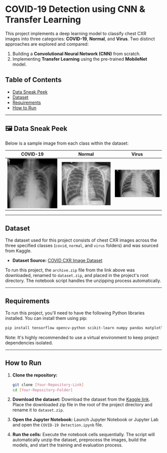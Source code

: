 # COVID-19 Detection using CNN & Transfer Learning

This project implements a deep learning model to classify chest CXR images into three categories: **COVID-19**, **Normal**, and **Virus**. Two distinct approaches are explored and compared:

1.  Building a **Convolutional Neural Network (CNN)** from scratch.
2.  Implementing **Transfer Learning** using the pre-trained **MobileNet** model.

## Table of Contents

- [Data Sneak Peek](#-data-sneak-peek)
- [Dataset](#-dataset)
- [Requirements](#-requirements)
- [How to Run](#-how-to-run)

---

## 🖼️ Data Sneak Peek

Below is a sample image from each class within the dataset:

|           COVID-19           |           Normal            |                Virus                |
| :--------------------------: | :-------------------------: | :---------------------------------: |
| ![COVID-19 X-ray](COVID.jpg) | ![Normal X-ray](Normal.jpeg) | ![Viral Pneumonia X-ray](Virus.jpeg) |

---

## Dataset

The dataset used for this project consists of chest CXR images across the three specified classes (`covid`, `normal`, and `virus` folders) and was sourced from Kaggle.

- **Dataset Source:** [COVID CXR Image Dataset](https://www.kaggle.com/datasets/sid321axn/covid-cxr-image-dataset-research/data)

To run this project, the `archive.zip` file from the link above was downloaded, renamed to `dataset.zip`, and placed in the project's root directory. The notebook script handles the unzipping process automatically.

---

## Requirements

To run this project, you'll need to have the following Python libraries installed. You can install them using pip:

```bash
pip install tensorflow opencv-python scikit-learn numpy pandas matplotlib
```

Note: It's highly recommended to use a virtual environment to keep project dependencies isolated.

---

## How to Run

1.  **Clone the repository:**

    ```bash
    git clone [Your-Repository-Link]
    cd [Your-Repository-Folder]
    ```

2.  **Download the dataset:**
    Download the dataset from the [Kaggle link](https://www.kaggle.com/datasets/sid321axn/covid-cxr-image-dataset-research/data). Place the downloaded zip file in the root of the project directory and rename it to `dataset.zip`.

3.  **Open the Jupyter Notebook:**
    Launch Jupyter Notebook or Jupyter Lab and open the `COVID-19 Detection.ipynb` file.

4.  **Run the cells:**
    Execute the notebook cells sequentially. The script will automatically unzip the dataset, preprocess the images, build the models, and start the training and evaluation process.
